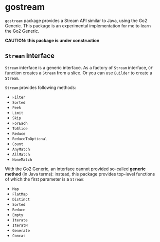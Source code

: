 # gostream

`gostream` package provides a Stream API similar to Java, using the Go2 
Generic. This package is an experimental implementation for me to learn the Go2 Generic.

**CAUTION: this package is under construction**

## `Stream` interface

`Stream` interface is a generic interface. As a factory of `Stream` interface,
`Of` function creates a `Stream` from a slice. Or you can use `Builder` to 
create a `Stream`.

`Stream` provides following methods:

- `Filter`
- `Sorted`
- `Peek`
- `Limit`
- `Skip`
- `ForEach`
- `ToSlice`
- `Reduce`
- `ReduceToOptional`
- `Count`
- `AnyMatch`
- `AllMatch`
- `NoneMatch`

With the Go2 Generic, an interface cannot provided so-called **generic method** (in Java terms): instead, this package provides top-level functions of which the first
parameter is a `Stream`:
 
- `Map`
- `FlatMap`
- `Distinct`
- `Sorted`
- `Reduce`
- `Empty`
- `Iterate`
- `IteratN`
- `Generate`
- `Concat`
